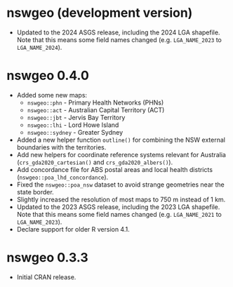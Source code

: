 # nswgeo (development version)

* Updated to the 2024 ASGS release, including the 2024 LGA shapefile. Note that
  this means some field names changed (e.g. `LGA_NAME_2023` to `LGA_NAME_2024`).

# nswgeo 0.4.0

* Added some new maps:
  - `nswgeo::phn` - Primary Health Networks (PHNs)
  - `nswgeo::act` - Australian Capital Territory (ACT)
  - `nswgeo::jbt` - Jervis Bay Territory
  - `nswgeo::lhi` - Lord Howe Island
  - `nswgeo::sydney` - Greater Sydney
* Added a new helper function `outline()` for combining the NSW external boundaries
  with the territories.
* Add new helpers for coordinate reference systems relevant for Australia
  (`crs_gda2020_cartesian()` and `crs_gda2020_albers()`).
* Add concordance file for ABS postal areas and local health districts
  (`nswgeo::poa_lhd_concordance`).
* Fixed the `nswgeo::poa_nsw` dataset to avoid strange geometries near the state
  border.
* Slightly increased the resolution of most maps to 750 m instead of 1 km.
* Updated to the 2023 ASGS release, including the 2023 LGA shapefile. Note that
  this means some field names changed (e.g. `LGA_NAME_2021` to `LGA_NAME_2023`).
* Declare support for older R version 4.1.

# nswgeo 0.3.3

* Initial CRAN release.
